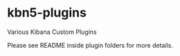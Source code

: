 # kbn5-plugins
Various Kibana Custom Plugins

Please see README inside plugin folders for more details.
